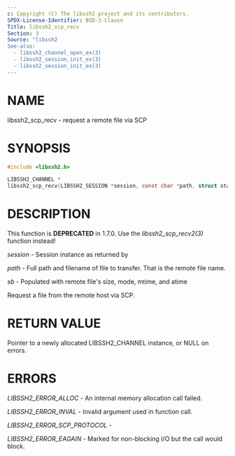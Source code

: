 ```yaml
---
c: Copyright (C) The libssh2 project and its contributors.
SPDX-License-Identifier: BSD-3-Clause
Title: libssh2_scp_recv
Section: 3
Source: "libssh2
See-also:
  - libssh2_channel_open_ex(3)
  - libssh2_session_init_ex(3)
  - libssh2_session_init_ex(3)
---
```


# NAME

libssh2_scp_recv - request a remote file via SCP

# SYNOPSIS

~~~c
#include <libssh2.h>

LIBSSH2_CHANNEL *
libssh2_scp_recv(LIBSSH2_SESSION *session, const char *path, struct stat *sb);
~~~

# DESCRIPTION

This function is **DEPRECATED** in 1.7.0. Use the
*libssh2_scp_recv2(3)* function instead!

*session* - Session instance as returned by

*path* - Full path and filename of file to transfer. That is the remote
file name.

*sb* - Populated with remote file's size, mode, mtime, and atime

Request a file from the remote host via SCP.

# RETURN VALUE

Pointer to a newly allocated LIBSSH2_CHANNEL instance, or NULL on errors.

# ERRORS

*LIBSSH2_ERROR_ALLOC* - An internal memory allocation call failed.

*LIBSSH2_ERROR_INVAL* - Invalid argument used in function call.

*LIBSSH2_ERROR_SCP_PROTOCOL* -

*LIBSSH2_ERROR_EAGAIN* - Marked for non-blocking I/O but the call would
block.
